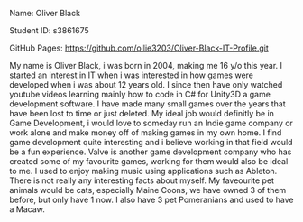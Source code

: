 Name: Oliver Black

Student ID: s3861675

GitHub Pages: https://github.com/ollie3203/Oliver-Black-IT-Profile.git

My name is Oliver Black, i was born in 2004, making me 16 y/o this year. I started an interest in IT when i was interested in how games were
developed when i was about 12 years old. I since then have only watched youtube videos learning mainly how to code in C# for Unity3D a game
development software. I have made many small games over the years that have been lost to time or just deleted. My ideal job would definitly
be in Game Development, i would love to someday run an Indie game company or work alone and make money off of making games in my own home. I find
game development quite interesting and i believe working in that field would be a fun experience. Valve is another game development company who has created
some of my favourite games, working for them would also be ideal to me. I used to enjoy making music using applications such as Ableton. There is not really any
interesting facts about myself. My faveourite pet animals would be cats, especially Maine Coons, we have owned 3 of them before, but only have 1 now. I also have 3 pet Pomeranians
and used to have a Macaw.
